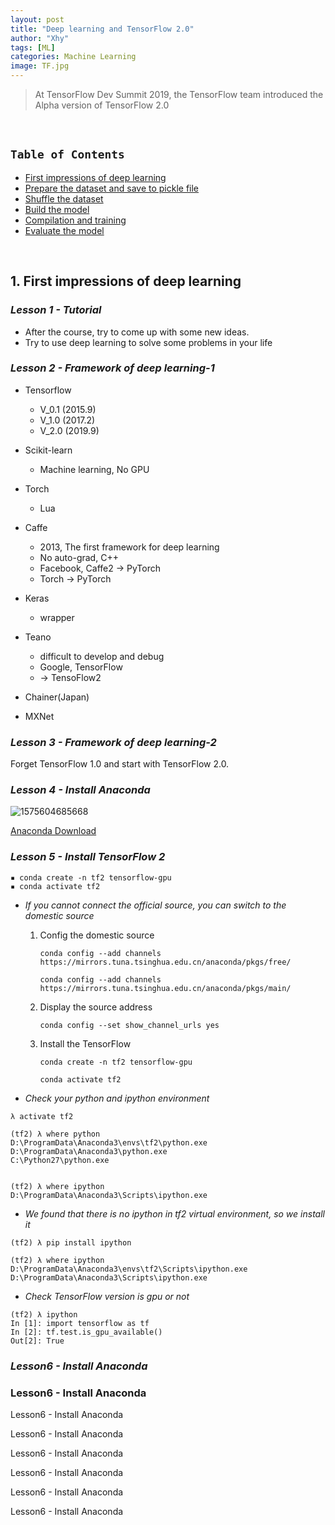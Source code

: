 ```yaml
---
layout: post
title: "Deep learning and TensorFlow 2.0"
author: "Xhy"
tags: [ML]
categories: Machine Learning
image: TF.jpg
---
```



> At TensorFlow Dev Summit 2019, the TensorFlow team introduced the Alpha version of TensorFlow 2.0

<br />



## `Table of Contents`

* [First impressions of deep learning][1]
* [Prepare the dataset and save to pickle file][2]
* [Shuffle the dataset][3]
* [Build the model][4]
* [Compilation and training][5]
* [Evaluate the model][6]

[1]: #1
[2]: #2
[3]: #3
[4]: #4
[5]: #5
[6]: #6



<br />



<h2 id="1"> 1. First impressions of deep learning</h2>

### *Lesson 1 - Tutorial*

- After the course, try to come up with some new ideas.
- Try to use deep learning to solve some problems in your life



### *Lesson 2 - Framework of deep learning-1*

- Tensorflow
  - V_0.1 (2015.9)
  - V_1.0 (2017.2)
  - V_2.0 (2019.9)
- Scikit-learn
  - Machine learning, No GPU
- Torch
  - Lua
- Caffe
  - 2013, The first framework for deep learning
  - No auto-grad, C++
  - Facebook, Caffe2 -> PyTorch
  - Torch -> PyTorch
- Keras
  - wrapper
- Teano
  - difficult to develop and debug
  - Google, TensorFlow
  - -> TensoFlow2

- Chainer(Japan)
- MXNet



### *Lesson 3 - Framework of deep learning-2*

Forget TensorFlow 1.0 and start with TensorFlow 2.0.



### *Lesson 4 - Install Anaconda*

![1575604685668](/home/xhy/.config/Typora/typora-user-images/1575604685668.png)

[Anaconda Download](https://www.anaconda.com/distribution/)



### *Lesson 5 - Install TensorFlow 2*

```
▪ conda create -n tf2 tensorflow-gpu
▪ conda activate tf2
```



- *If you cannot connect the official source, you can switch to the domestic source*

  1. Config the domestic source

     ```
     conda config --add channels https://mirrors.tuna.tsinghua.edu.cn/anaconda/pkgs/free/
     ```

     ```
     conda config --add channels https://mirrors.tuna.tsinghua.edu.cn/anaconda/pkgs/main/
     ```

  2. Display the source address

     ```
     conda config --set show_channel_urls yes
     ```

  3. Install the TensorFlow

     ```
     conda create -n tf2 tensorflow-gpu
     ```

     ```
     conda activate tf2
     ```

- *Check your python  and ipython environment*

```
λ activate tf2                                                     

(tf2) λ where python
D:\ProgramData\Anaconda3\envs\tf2\python.exe
D:\ProgramData\Anaconda3\python.exe
C:\Python27\python.exe


(tf2) λ where ipython                                             
D:\ProgramData\Anaconda3\Scripts\ipython.exe                       
```



- *We found that there is no ipython in tf2 virtual environment, so we install it*

```
(tf2) λ pip install ipython
```



```
(tf2) λ where ipython
D:\ProgramData\Anaconda3\envs\tf2\Scripts\ipython.exe
D:\ProgramData\Anaconda3\Scripts\ipython.exe
```



- *Check TensorFlow version is gpu or not*

```
(tf2) λ ipython           
In [1]: import tensorflow as tf                              
In [2]: tf.test.is_gpu_available()     
Out[2]: True      
```



### *Lesson6 - Install Anaconda*



### Lesson6 - Install Anaconda

Lesson6 - Install Anaconda

Lesson6 - Install Anaconda

Lesson6 - Install Anaconda

Lesson6 - Install Anaconda

Lesson6 - Install Anaconda

Lesson6 - Install Anaconda




